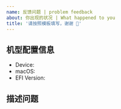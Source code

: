 ```yaml
---
name: 反馈问题 | problem feedback
about: 你出现的状况 | What happened to you
title: '请按照模板填写，谢谢 🙏'
---
```


<!--
⚠️ 反馈前请确保已阅读
⚠️ 反馈前请确保已阅读
⚠️ 反馈前请确保已阅读

1. 请确保你已经认真阅读了 Wiki，可能你的问题不是「问题」。
2. 请在 issues 页面搜索你的问题，很可能已被解决。
3. 如果仍旧有问题，请填写模板描述问题，以便大家理解、定位和解决问题。
-->

<!-- 这是隐藏的信息 -->
<!-- 👆👆👆这样括起来的信息将被隐藏，填写时注意不要写在里面。 -->
<!-- 点击编辑器上方的 preview 可预览你填写的效果 -->

## 机型配置信息
* Device: <!--e.g. 主板型号 显卡型号 显卡接口)-->
* macOS: <!--e.g. 10.15.3-->
* EFI Version: <!--e.g. MSI-B360-10.15.4-EFI-->

## 描述问题
<!--请简洁清晰地描述问题-->
